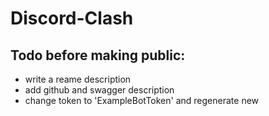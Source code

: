# Discord-Clash

## Todo before making public:

- write a reame description
- add github and swagger description
- change token to 'ExampleBotToken' and regenerate new
